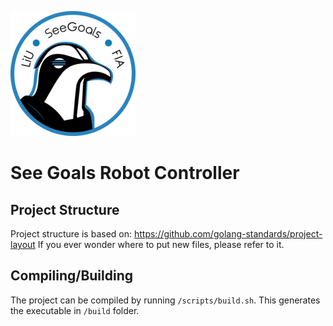 ![Team logo](./images/logo.png)

# See Goals Robot Controller

## Project Structure

Project structure is based on: https://github.com/golang-standards/project-layout
If you ever wonder where to put new files, please refer to it.

## Compiling/Building

The project can be compiled by running `/scripts/build.sh`. This generates the executable in `/build` folder.